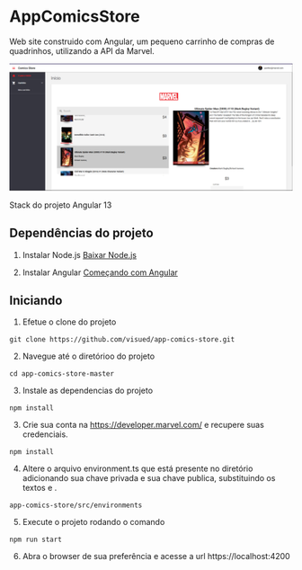 # AppComicsStore
Web site construido com Angular, um pequeno carrinho de compras de quadrinhos, utilizando a API da Marvel.

![FrontEnd](frontend.PNG?raw=true "FrontEnd")

Stack do projeto Angular 13

## Dependências do projeto
1. Instalar Node.js
[Baixar Node.js](https://nodejs.org/en/download/)

2. Instalar Angular
[Começando com Angular](https://angular.io/start)


## Iniciando
1. Efetue o clone do projeto
```
git clone https://github.com/visued/app-comics-store.git
```
2. Navegue até o diretórioo do projeto
```
cd app-comics-store-master
```
3. Instale as dependencias do projeto
```
npm install
```
3. Crie sua conta na https://developer.marvel.com/ e recupere suas credenciais.
```
npm install
```
4. Altere o arquivo environment.ts que está presente no diretório adicionando sua chave privada e sua chave publica, substituindo os textos <privateKey> e <publicKey>.
```
app-comics-store/src/environments
``` 
5. Execute o projeto rodando o comando
```
npm run start
```
6. Abra o browser de sua preferência e acesse a url https://localhost:4200
